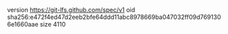 version https://git-lfs.github.com/spec/v1
oid sha256:e472f4ed47d2eeb2bfe64ddd11abc8978669ba047032ff09d7691306e1660aae
size 4110
